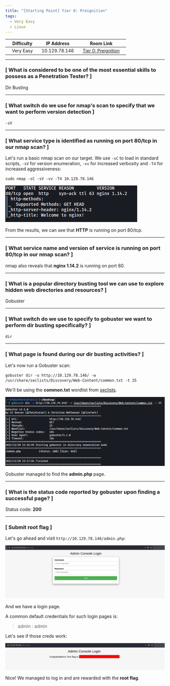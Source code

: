 ```yaml
---
title: "[Starting Point] Tier 0: Preignition"
tags:
  - Very Easy
  - Linux
---
```


|  | Difficulty |  |  IP Address   |  | Room Link |  |
|--| :--------: |--|:------------: |--| :--------:|--|
|  |  Very Easy |  | 10.129.78.146 |  | [Tier 0: Preignition](https://app.hackthebox.com/starting-point) |  |

---

### [ What is considered to be one of the most essential skills to possess as a Penetration Tester? ]

Dir Busting

---

### [ What switch do we use for nmap's scan to specify that we want to perform version detection ]

`-sV`

---

### [ What service type is identified as running on port 80/tcp in our nmap scan? ]

Let's run a basic nmap scan on our target. We use `-sC` to load in standard scripts, `-sV` for version enumeration, `-vv` for increased verbosity and `-T4` for increased aggressiveness:

```
sudo nmap -sC -sV -vv -T4 10.129.78.146
```

![screenshot1](../assets/images/preignition/screenshot1.png)

From the results, we can see that **HTTP** is running on port 80/tcp.

---

### [ What service name and version of service is running on port 80/tcp in our nmap scan? ]

nmap also reveals that **nginx 1.14.2** is running on port 80.

---

### [ What is a popular directory busting tool we can use to explore hidden web directories and resources? ]

Gobuster

---

### [ What switch do we use to specify to gobuster we want to perform dir busting specifically? ]

`dir`

---

### [ What page is found during our dir busting activities? ]

Let's now run a Gobuster scan:

```
gobuster dir -u http://10.129.78.146/ -w /usr/share/seclists/Discovery/Web-Content/common.txt -t 25
```

We'll be using the **common.txt** wordlist from [seclists](https://github.com/danielmiessler/SecLists).

![screenshot2](../assets/images/preignition/screenshot2.png)

Gobuster managed to find the **admin.php** page.

---

### [ What is the status code reported by gobuster upon finding a successful page? ]

Status code: **200**

---

### [ Submit root flag ]

Let's go ahead and visit `http://10.129.78.146/admin.php`:

![screenshot3](../assets/images/preignition/screenshot3.png)

And we have a login page.

A common default credentials for such login pages is:

> admin : admin 

Let's see if those creds work:

![screenshot4](../assets/images/preignition/screenshot4.png)

Nice! We managed to log in and are rewarded with the **root flag**.
